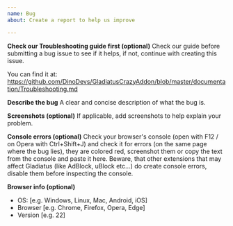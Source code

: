 ```yaml
---
name: Bug
about: Create a report to help us improve

---
```


**Check our Troubleshooting guide first (optional)**
Check our guide before submitting a bug issue to see if it helps, if not, continue with creating this issue.

You can find it at: 
https://github.com/DinoDevs/GladiatusCrazyAddon/blob/master/documentation/Troubleshooting.md

**Describe the bug**
A clear and concise description of what the bug is.

**Screenshots (optional)**
If applicable, add screenshots to help explain your problem.

**Console errors (optional)**
Check your browser's console (open with F12 / on Opera with Ctrl+Shift+J) and check it for errors (on the same page where the bug lies), they are colored red, screenshot them or copy the text from the console and paste it here. Beware, that other extensions that may affect Gladiatus (like AdBlock, uBlock etc...) do create console errors, disable them before inspecting the console.

**Browser info (optional)**
 - OS: [e.g. Windows, Linux, Mac, Android, iOS]
 - Browser [e.g. Chrome, Firefox, Opera, Edge]
 - Version [e.g. 22]
